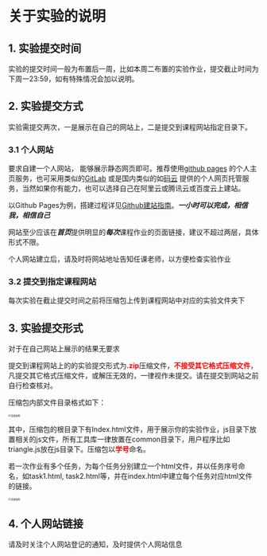 # 关于实验的说明

## 1. 实验提交时间
实验的提交时间一般为布置后一周，比如本周二布置的实验作业，提交截止时间为下周一23:59，如有特殊情况会加以说明。

## 2. 实验提交方式
实验需提交两次，一是展示在自己的网站上，二是提交到课程网站指定目录下。

### 3.1 个人网站
要求自建一个人网站， 能够展示静态网页即可。推荐使用[github pages](https://pages.github.com) 的个人主页服务，也可采用类似的[GitLab](https://gitlab.com) 或是国内类似的如[码云](https://gitee.com) 提供的个人网页托管服务，当然如果你有能力，也可以选择自己在阿里云或腾讯云或百度云上建站。

以Github Pages为例，搭建过程详见[Github建站指南](https://docs.github.com/cn/github/working-with-github-pages/about-github-pages)。***一小时可以完成，相信我，相信自己***

网站至少应该在***首页***提供明显的***每次***课程作业的页面链接，建议不超过两层，具体形式不限。

个人网站建立后，请及时将网站地址告知任课老师，以方便检查实验作业

### 3.2 提交到指定课程网站
每次实验在截止提交时间之前将压缩包上传到课程网站中对应的实验文件夹下

## 3. 实验提交形式
对于在自己网站上展示的结果无要求

提交到课程网站上的的实验提交形式为<strong style="color:red">.zip</strong>压缩文件，<strong style="color:red">不接受其它格式压缩文件</strong>，凡提交其它格式压缩文件，或解压无效的，一律视作未提交。请在提交到网站之前自行检查核对。

压缩包内部文件目录格式如下：

<img src="../images/cg/treelist.png" alt="目录结构" style="zoom:33%;" />

其中，压缩包的根目录下有Index.html文件，用于展示你的实验作业，js目录下放置相关的js文件，所有工具库一律放置在common目录下，用户程序比如triangle.js放在js目录下。压缩包以<strong style="color:red">学号</strong>命名。

若一次作业有多个任务，为每个任务分别建立一个html文件，并以任务序号命名，如task1.html, task2.html等，并在index.html中建立每个任务对应html文件的链接。

<img src="../images/cg/treemulti.png" alt="目录结构" style="zoom:33%;" />

## 4. 个人网站链接
请及时关注个人网站登记的通知，及时提供个人网站信息